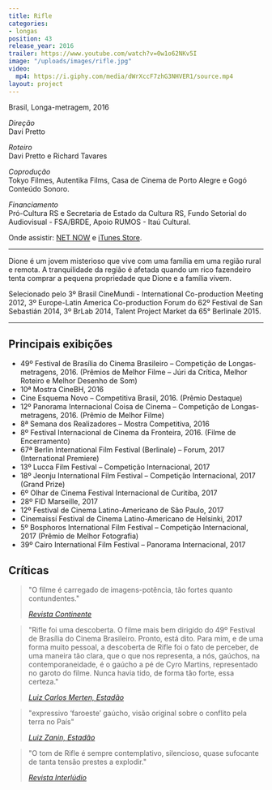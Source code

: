```yaml
---
title: Rifle
categories:
- longas
position: 43
release_year: 2016
trailer: https://www.youtube.com/watch?v=0w1o62NKv5I
image: "/uploads/images/rifle.jpg"
video:
  mp4: https://i.giphy.com/media/dWrXccF7zhG3NHVER1/source.mp4
layout: project
---
```


Brasil, Longa-metragem, 2016

_Direção_  
Davi Pretto

_Roteiro_  
Davi Pretto e Richard Tavares

_Coprodução_  
Tokyo Filmes, Autentika Films, Casa de Cinema de Porto Alegre e Gogó Conteúdo Sonoro.

_Financiamento_  
Pró-Cultura RS e Secretaria de Estado da Cultura RS, Fundo Setorial do Audiovisual - FSA/BRDE, Apoio RUMOS - Itaú Cultural.

Onde assistir: [NET NOW](https://www.nowonline.com.br/filme/rifle/93719) e [iTunes Store](https://itunes.apple.com/br/movie/rifle/id1364693822?l=en&ign-mpt=uo%3D4).

---

Dione é um jovem misterioso que vive com uma família em uma região rural e remota. A tranquilidade da região é afetada quando um rico fazendeiro tenta comprar a pequena propriedade que Dione e a família vivem.

Selecionado pelo 3º Brasil CineMundi - International Co-production Meeting 2012, 3º Europe-Latin America Co-production Forum do 62º Festival de San Sebastián 2014, 3º BrLab 2014, Talent Project Market da 65° Berlinale 2015.

---

## Principais exibições

- 49º Festival de Brasília do Cinema Brasileiro – Competição de Longas-metragens, 2016. (Prêmios de Melhor Filme – Júri da Crítica, Melhor Roteiro e Melhor Desenho de Som)
- 10ª Mostra CineBH, 2016
- Cine Esquema Novo – Competitiva Brasil, 2016. (Prêmio Destaque)
- 12º Panorama Internacional Coisa de Cinema – Competição de Longas-metragens, 2016. (Prêmio de Melhor Filme)
- 8ª Semana dos Realizadores – Mostra Competitiva, 2016
- 8º Festival Internacional de Cinema da Fronteira, 2016. (Filme de Encerramento)
- 67ª Berlin International Film Festival (Berlinale) – Forum, 2017 (International Premiere)
- 13º Lucca Film Festival – Competição Internacional, 2017
- 18º Jeonju International Film Festival – Competição Internacional, 2017 (Grand Prize)
- 6º Olhar de Cinema Festival Internacional de Curitiba, 2017
- 28º FID Marseille, 2017
- 12º Festival de Cinema Latino-Americano de São Paulo, 2017
- Cinemaissí Festival de Cinema Latino-Americano de Helsinki, 2017
- 5º Bosphoros International Film Festival – Competição Internacional, 2017 (Prêmio de Melhor Fotografia)
- 39º Cairo International Film Festival – Panorama Internacional, 2017

## Críticas

> "O filme é carregado de imagens-potência, tão fortes quanto contundentes."
>
> [_Revista Continente_](http://www.revistacontinente.com.br/festival-de-brasilia-2016/19707-a-resist%C3%AAncia-a-partir-da-paisagem.html)

> "Rifle foi uma descoberta. O filme mais bem dirigido do 49º Festival de Brasília do Cinema Brasileiro. Pronto, está dito. Para mim, e de uma forma muito pessoal, a descoberta de Rifle foi o fato de perceber, de uma maneira tão clara, que o que nos representa, a nós, gaúchos, na contemporaneidade, é o gaúcho a pé de Cyro Martins, representado no garoto do filme. Nunca havia tido, de forma tão forte, essa certeza."
>
> [_Luiz Carlos Merten, Estadão_](http://cultura.estadao.com.br/blogs/luiz-carlos-merten/soltando-o-verbo/)

> "expressivo ‘faroeste’ gaúcho, visão original sobre o conflito pela terra no País"
>
> [_Luiz Zanin, Estadão_](http://cultura.estadao.com.br/blogs/luiz-zanin/brasilia-2016-um-balanco-final/)

> "O tom de Rifle é sempre contemplativo, silencioso, quase sufocante de tanta tensão prestes a explodir."
>
> [_Revista Interlúdio_](http://www.revistainterludio.com.br/?p=9834)
